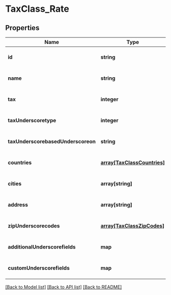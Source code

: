 # TaxClass_Rate

## Properties
Name | Type | Description | Notes
------------ | ------------- | ------------- | -------------
**id** | **string** |  | [optional] [default to null]
**name** | **string** |  | [optional] [default to null]
**tax** | **integer** |  | [optional] [default to null]
**taxUnderscoretype** | **integer** |  | [optional] [default to null]
**taxUnderscorebasedUnderscoreon** | **string** |  | [optional] [default to null]
**countries** | [**array[TaxClassCountries]**](TaxClassCountries.md) |  | [optional] [default to null]
**cities** | **array[string]** |  | [optional] [default to null]
**address** | **array[string]** |  | [optional] [default to null]
**zipUnderscorecodes** | [**array[TaxClassZipCodes]**](TaxClassZipCodes.md) |  | [optional] [default to null]
**additionalUnderscorefields** | **map** |  | [optional] [default to null]
**customUnderscorefields** | **map** |  | [optional] [default to null]

[[Back to Model list]](../README.md#documentation-for-models) [[Back to API list]](../README.md#documentation-for-api-endpoints) [[Back to README]](../README.md)


